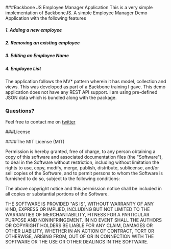 ###Backbone JS Employee Manager Application
This is a very simple implementation of BackboneJS. A simple Employee Manager Demo Application with the following features

##### 1. Adding a new employee
##### 2. Removing an existing employee
##### 3. Editing an Employee Name
##### 4. Employee List

The application follows the MV* pattern wherein it has model, collection and views. This was developed as part of a Backbone training I gave.
This demo application does not have any REST API support. I am using pre-defined JSON data which is bundled along with the package.

### Questions?
Feel free to contact me on [twitter](https://twitter.com/joseph_rialab)

###License

####The MIT License (MIT)

Permission is hereby granted, free of charge, to any person obtaining a copy
of this software and associated documentation files (the "Software"), to deal
in the Software without restriction, including without limitation the rights
to use, copy, modify, merge, publish, distribute, sublicense, and/or sell
copies of the Software, and to permit persons to whom the Software is
furnished to do so, subject to the following conditions:

The above copyright notice and this permission notice shall be included in
all copies or substantial portions of the Software.

THE SOFTWARE IS PROVIDED "AS IS", WITHOUT WARRANTY OF ANY KIND, EXPRESS OR
IMPLIED, INCLUDING BUT NOT LIMITED TO THE WARRANTIES OF MERCHANTABILITY,
FITNESS FOR A PARTICULAR PURPOSE AND NONINFRINGEMENT. IN NO EVENT SHALL THE
AUTHORS OR COPYRIGHT HOLDERS BE LIABLE FOR ANY CLAIM, DAMAGES OR OTHER
LIABILITY, WHETHER IN AN ACTION OF CONTRACT, TORT OR OTHERWISE, ARISING FROM,
OUT OF OR IN CONNECTION WITH THE SOFTWARE OR THE USE OR OTHER DEALINGS IN
THE SOFTWARE.


